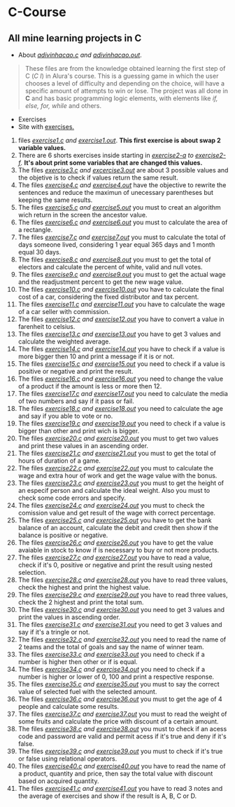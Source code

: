 # C-Course


## All mine learning projects in C

- About *[adivinhacao.c](https://github.com/dario-gms/C-Course/blob/main/adivinhacao.c) and [adivinhacao.out](https://github.com/dario-gms/C-Course/blob/main/adivinhacao.out)*.
> These files are from the knowledge obtained learning the first step of C (*C I*) in Alura's course. This is a guessing game in which the user chooses a level of difficulty and depending on the choice, will have a specific amount of attempts to win or lose. The project was all done in **C** and has basic programming logic elements, with elements like *if, else, for, while* and others.

- Exercises
- Site with [exercises.](https://fit.faccat.br/~fpereira/apostilas/exerc_resp_alg_mar2007.pdf)

 1. files *[exercise1.c](https://github.com/dario-gms/C-Course/blob/main/exercise1.c) and [exercise1.out](https://github.com/dario-gms/C-Course/blob/main/exercise1.out)*. **This first exercise is about swap 2 variable values.**
 1. There are 6 shorts exercises inside starting in *[exercise2-a](https://github.com/dario-gms/C-Course/blob/main/exercise2-a.c) to [exercise2-f](https://github.com/dario-gms/C-Course/blob/main/exercise2-f.c).* **It's about print some variables that are changed this values.**
 1. The files *[exercise3.c](https://github.com/dario-gms/C-Course/blob/main/exercise3.c) and [excercise3.out](https://github.com/dario-gms/C-Course/blob/main/exercise3.out)* are about 3 possible values and the objetive is to check if values return the same result. 
 1. The files *[exercise4.c](https://github.com/dario-gms/C-Course/blob/main/exercise4.c) and [exercise4.out](https://github.com/dario-gms/C-Course/blob/main/exercise4.out)* have the objective to rewrite the sentences and reduce the maximun of unecessary parentheses but keeping the same results.
 1. The files *[exercise5.c](https://github.com/dario-gms/C-Course/blob/main/exercise5.c) and [exercise5.out](https://github.com/dario-gms/C-Course/blob/main/exercise5.out)* you must to creat an algorithm wich return in the screen the ancestor value.
 1. The files *[exercise6.c](https://github.com/dario-gms/C-Course/blob/main/exercise6.c) and [exercise6.out](https://github.com/dario-gms/C-Course/blob/main/exercise6.out)* you must to calculate the area of a rectangle.
 1. The files *[exercise7.c](https://github.com/dario-gms/C-Course/blob/main/exercise7.c) and [exercise7.out](https://github.com/dario-gms/C-Course/blob/main/exercise7.out)* you must to calculate the total of days someone lived, considering 1 year equal 365 days and 1 month equal 30 days.
 1. The files *[exercise8.c](https://github.com/dario-gms/C-Course/blob/main/exercise8.c) and [exercise8.out](https://github.com/dario-gms/C-Course/blob/main/exercise8.out)* you must to get the total of electors and calculate the percent of white, valid and null votes.
 1. The files *[exercise9.c](https://github.com/dario-gms/C-Course/blob/main/exercise9.c) and [exercise9.out](https://github.com/dario-gms/C-Course/blob/main/exercise9.out)* you must to get the actual wage and the readjustment percent to get the new wage value.
 1. The files *[exercise10.c](https://github.com/dario-gms/C-Course/blob/main/exercise10.c) and [exercise10.out](https://github.com/dario-gms/C-Course/blob/main/exercise10.out)* you have to calculate the final cost of a car, considering the fixed distributor and tax percent.
 1. The files *[exercise11.c](https://github.com/dario-gms/C-Course/blob/main/exercise11.c) and [exercise11.out](https://github.com/dario-gms/C-Course/blob/main/exercise11.out)* you have to calculate the wage of a car seller with commission.
 1. The files *[exercise12.c](https://github.com/dario-gms/C-Course/blob/main/exercise12.c) and [exercise12.out](https://github.com/dario-gms/C-Course/blob/main/exercise12.out)* you have to convert a value in farenheit to celsius.
 1. The files *[exercise13.c](https://github.com/dario-gms/C-Course/blob/main/exercise13.c) and [exercise13.out](https://github.com/dario-gms/C-Course/blob/main/exercise13.out)* you have to get 3 values and calculate the weighted average.
 1. The files *[exercise14.c](https://github.com/dario-gms/C-Course/blob/main/exercise14.c) and [exercise14.out](https://github.com/dario-gms/C-Course/blob/main/exercise14.out)* you have to check if a value is more bigger then 10 and print a message if it is or not.
 1. The files *[exercise15.c](https://github.com/dario-gms/C-Course/blob/main/exercise15.c) and [exercise15.out](https://github.com/dario-gms/C-Course/blob/main/exercise15.out)* you need to check if a value is positive or negative and print the result.
 1. The files *[exercise16.c](https://github.com/dario-gms/C-Course/blob/main/exercise16.c) and [exercise16.out](https://github.com/dario-gms/C-Course/blob/main/exercise16.out)* you need to change the value of a product if the amount is less or more then 12.
 1. The files *[exercise17.c](https://github.com/dario-gms/C-Course/blob/main/exercise17.c) and [exercise17.out](https://github.com/dario-gms/C-Course/blob/main/exercise17.out)* you need to calculate the media of two numbers and say if it pass or fail.
 1. The files *[exercise18.c](https://github.com/dario-gms/C-Course/blob/main/exercise18.c) and [exercise18.out](https://github.com/dario-gms/C-Course/blob/main/exercise18.out)* you need to calculate the age and say if you able to vote or no. 
 1. The files *[exercise19.c](https://github.com/dario-gms/C-Course/blob/main/exercise19.c) and [exercise19.out](https://github.com/dario-gms/C-Course/blob/main/exercise19.out)* you need to check if a value is bigger than other and print wich is bigger.
 1. The files *[exercise20.c](https://github.com/dario-gms/C-Course/blob/main/exercise20.c) and [exercise20.out](https://github.com/dario-gms/C-Course/blob/main/exercise20.out)* you must to get two values and print these values in an ascending order.
 1. The files *[exercise21.c](https://github.com/dario-gms/C-Course/blob/main/exercise21.c) and [exercise21.out](https://github.com/dario-gms/C-Course/blob/main/exercise21.out)* you must to get the total of hours of duration of a game.
 1. The files *[exercise22.c](https://github.com/dario-gms/C-Course/blob/main/exercise22.c) and [exercise22.out](https://github.com/dario-gms/C-Course/blob/main/exercise22.out)* you must to calculate the wage and extra hour of work and get the wage value with the bonus.
 1. The files *[exercise23.c](https://github.com/dario-gms/C-Course/blob/main/exercise23.c) and [exercise23.out](https://github.com/dario-gms/C-Course/blob/main/exercise23.out)* you must to get the height of an especif person and calculate the ideal weight. Also you must to check some code errors and specify.
 1. The files *[exercise24.c](https://github.com/dario-gms/C-Course/blob/main/exercise24.c) and [exercise24.out](https://github.com/dario-gms/C-Course/blob/main/exercise24.out)* you must to check the comission value and get result of the wage with correct percentage.
 1. The files *[exercise25.c](https://github.com/dario-gms/C-Course/blob/main/exercise25.c) and [exercise25.out](https://github.com/dario-gms/C-Course/blob/main/exercise25.out)* you have to get the bank balance of an account, calculate the debit and credit then show if the balance is positive or negative.
 1. The files *[exercise26.c](https://github.com/dario-gms/C-Course/blob/main/exercise26.c) and [exercise26.out](https://github.com/dario-gms/C-Course/blob/main/exercise26.out)* you have to get the value avaiable in stock to know if is necessary to buy or not more products.
 1. The files *[exercise27.c](https://github.com/dario-gms/C-Course/blob/main/exercise27.c) and [exercise27.out](https://github.com/dario-gms/C-Course/blob/main/exercise27.out)* you have to read a value, check if it's 0, positive or negative and print the result using nested selection.
 1. The files *[exercise28.c](https://github.com/dario-gms/C-Course/blob/main/exercise28.c) and [exercise28.out](https://github.com/dario-gms/C-Course/blob/main/exercise28.out)* you have to read three values, check the highest and print the highest value.
 1. The files *[exercise29.c](https://github.com/dario-gms/C-Course/blob/main/exercise29.c) and [exercise29.out](https://github.com/dario-gms/C-Course/blob/main/exercise29.out)* you have to read three values, check the 2 highest and print the total sum.
 1. The files *[exercise30.c](https://github.com/dario-gms/C-Course/blob/main/exercise30.c) and [exercise30.out](https://github.com/dario-gms/C-Course/blob/main/exercise30.out)* you need to get 3 values and print the values in ascending order.
 1. The files *[exercise31.c](https://github.com/dario-gms/C-Course/blob/main/exercise31.c) and [exercise31.out](https://github.com/dario-gms/C-Course/blob/main/exercise31.out)* you need to get 3 values and say if it's a tringle or not.
 1. The files *[exercise32.c](https://github.com/dario-gms/C-Course/blob/main/exercise32.c) and [exercise32.out](https://github.com/dario-gms/C-Course/blob/main/exercise32.out)* you need to read the name of 2 teams and the total of goals and say the name of winner team.
 1. The files *[exercise33.c](https://github.com/dario-gms/C-Course/blob/main/exercise33.c) and [exercise33.out](https://github.com/dario-gms/C-Course/blob/main/exercise33.out)* you need to check if a number is higher then other or if is equal.
 1. The files *[exercise34.c](https://github.com/dario-gms/C-Course/blob/main/exercise34.c) and [exercise34.out](https://github.com/dario-gms/C-Course/blob/main/exercise34.out)* you need to check if a number is higher or lower of 0, 100 and print a respective response.
 1. The files *[exercise35.c](https://github.com/dario-gms/C-Course/blob/main/exercise35.c) and [exercise35.out](https://github.com/dario-gms/C-Course/blob/main/exercise35.out)* you must to say the correct value of selected fuel with the selected amount.
 1. The files *[exercise36.c](https://github.com/dario-gms/C-Course/blob/main/exercise36.c) and [exercise36.out](https://github.com/dario-gms/C-Course/blob/main/exercise36.out)* you must to get the age of 4 people and calculate some results.
 1. The files *[exercise37.c](https://github.com/dario-gms/C-Course/blob/main/exercise37.c) and [exercise37.out](https://github.com/dario-gms/C-Course/blob/main/exercise37.out)* you must to read the weight of some fruits and calculate the price with discount of a certain amount.
 1. The files *[exercise38.c](https://github.com/dario-gms/C-Course/blob/main/exercise38.c) and [exercise38.out](https://github.com/dario-gms/C-Course/blob/main/exercise38.out)* you must to check if an acess code and password are valid and permit acess if it's true and deny if it's false.
 1. The files *[exercise39.c](https://github.com/dario-gms/C-Course/blob/main/exercise39.c) and [exercise39.out](https://github.com/dario-gms/C-Course/blob/main/exercise39.out)* you must to check if it's true or false using relational operators.
 1. The files *[exercise40.c](https://github.com/dario-gms/C-Course/blob/main/exercise40.c) and [exercise40.out](https://github.com/dario-gms/C-Course/blob/main/exercise40.out)* you have to read the name of a product, quantity and price, then say the total value with discount based on acquired quantity.
 1. The files *[exercise41.c](https://github.com/dario-gms/C-Course/blob/main/exercise41.c) and [exercise41.out](https://github.com/dario-gms/C-Course/blob/main/exercise41.out)* you have to read 3 notes and the average of exercises and show if the result is A, B, C or D.
